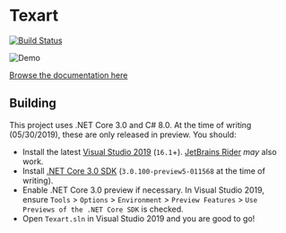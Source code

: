 # Texart

[![Build Status](https://dev.azure.com/Texart/Texart/_apis/build/status/Texart.Texart?branchName=master)](https://dev.azure.com/Texart/Texart/_build/latest?definitionId=1&branchName=master)

![Demo](/doc/demo.gif)

[Browse the documentation here](doc/index.md)

## Building

This project uses .NET Core 3.0 and C# 8.0. At the time of writing (05/30/2019), these are only released in preview. You should:

* Install the latest [Visual Studio 2019](https://visualstudio.microsoft.com/downloads/) (`16.1`+). [JetBrains Rider](https://www.jetbrains.com/rider/) _may_ also work.
* Install [.NET Core 3.0 SDK](https://dotnet.microsoft.com/download/dotnet-core/3.0) (`3.0.100-preview5-011568` at the time of writing).
* Enable .NET Core 3.0 preview if necessary. In Visual Studio 2019, ensure `Tools` > `Options` > `Environment` > `Preview Features` > `Use Previews of the .NET Core SDK` is checked.
* Open `Texart.sln` in Visual Studio 2019 and you are good to go!